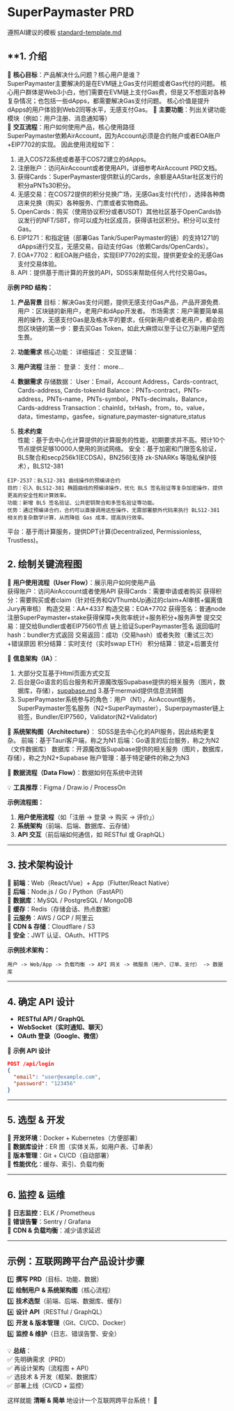 # SuperPaymaster PRD

遵照AI建议的模板 [standard-template.md](/protocol/components/standard-template.md)  


## **1. 介绍
📌 **核心目标**：产品解决什么问题？核心用户是谁？  
SuperPaymaster主要解决的是在EVM链上Gas支付问题或者Gas代付的问题。
核心用户群体是Web3小白，他们需要在EVM链上支付Gas费，但是又不想面对各种复杂情况；也包括一些dApps，都需要解决Gas支付问题。
核心价值是提升dApps的用户体验到Web2同等水平，无感支付Gas。
📌 **主要功能**：列出关键功能模块（例如：用户注册、消息通知等）  
📌 **交互流程**：用户如何使用产品，核心使用路径     
SuperPaymaster依赖AirAccount，因为Account必须是合约账户或者EOA账户+EIP7702的实现。
因此使用流程如下：
1. 进入COS72系统或者基于COS72建立的dApps。
2. 注册账户：访问AirAccount或者使用API，详细参考AirAccount PRD文档。
3. 获得Cards：SuperPaymaster提供默认的Cards，余额是AAStar社区发行的积分aPNTs30积分。
4. 无感交易：在COS72提供的积分兑换广场，无感Gas支付(代付），选择各种商店来兑换（购买）各种服务、门票或者实物商品。
5. OpenCards：购买（使用协议积分或者USDT）其他社区基于OpenCards协议发行的NFT/SBT，你可以成为社区成员，获得该社区积分。积分可以支付Gas。
6. EIP1271：和指定链（部署Gas Tank/SuperPaymaster的链）的支持1271的dApps进行交互，无感交易，自动支付Gas（依赖Cards/OpenCards）。
7. EOA+7702：和EOA账户结合，实现EIP7702的实现，提供更安全的无感Gas支付交易体验。
8. API：提供基于雨计算的开放的API，SDSS来帮助任何人代付交易Gas。


**示例 PRD 结构：**  
1. **产品背景**
目标：解决Gas支付问题，提供无感支付Gas产品，产品开源免费.
用户：区块链的新用户，老用户和dApp开发者。
市场需求：用户需要简单易用的操作，无感支付Gas是及格水平的要求，任何新用户或者老用户，都会抱怨区块链的第一步：要去买Gas Token，如此大麻烦以至于让亿万新用户望而生畏。  
2. **功能需求**
核心功能：
详细描述：
交互逻辑：
3. **用户流程**
注册：
登录：
支付：
more...


4. **数据需求**
存储数据：
User：Email，Account Address，Cards-contract, Cards-address, Cards-tokenId
Balance：PNTs-contract，PNTs-address，PNTs-name，PNTs-symbol，PNTs-decimals，Balance，Cards-address
Transaction：chainId，txHash，from，to，value，data，timestamp，gasfee，signature,paymaster-signature,status

5. **技术约束**  
性能：基于去中心化计算提供的计算服务的性能，初期要求并不高。预计10个节点提供足够10000人使用的测试网络。
安全：基于加密和门限签名验证，BLS聚合和secp256k1(ECDSA)，BN256(支持 zk-SNARKs 等隐私保护技术），BLS12-381
```
EIP-2537：BLS12-381 曲线操作的预编译合约
目的：​引入 BLS12-381 椭圆曲线的预编译操作，优化 BLS 签名验证等复杂加密操作，提供更高的安全性和计算效率。​
功能：​新增 BLS 签名验证、公共密钥聚合和多签名验证等功能。​
优势：​通过预编译合约，合约可以直接调用这些操作，无需部署额外代码来执行 BLS12-381 相关的复杂数学计算，从而降低 Gas 成本，提高执行效率。
```
平台：基于雨计算服务，提供DPT计算(Decentralized, Permissionless, Trustless)。



## **2. 绘制关键流程图**
🔹 **用户使用流程（User Flow）**：展示用户如何使用产品  
获得账户：访问AirAccount或者使用API
获得Cards：需要申请或者购买
获得积分：需要购买或者claim（针对任务和QVThumbUp通过的claim+AI审核+偏离值Jury再审核）
构造交易：AA+4337
构造交易：EOA+7702
获得签名：普通node注册SuperPaymaster+stake获得保障+失败率统计+服务积分+服务声誉
提交交易：提交给Bundler或者EIP7560节点
链上验证SuperPaymaster签名
返回临时hash：bundler方式返回
交易返回：成功（交易hash）或者失败（重试三次）+错误原因
积分结算：实时支付（实时swap ETH）
积分结算：锁定+后置支付

🔹 **信息架构（IA）**：
1. 大部分交互基于Html页面方式交互
2. 后台是Go语言的后台服务和开源魔改版Supabase提供的相关服务（图片，数据库，存储），[supabase.md](/protocol/components/solutions/supabase.md)
3.基于mermaid提供信息流转图
1. SuperPaymaster系统参与的角色：用户（N1），AirAccount服务，SuperPaymaster签名服务（N2+SuperPaymaster），Superpaymaster链上验签，Bundler/EIP7560，Validator(N2+Validator)

🔹 **系统架构图（Architecture）**：
SDSS是去中心化的API服务，因此结构更复杂。
前端：基于Tauri客户端，称之为N1
后端：Go语言的后台服务，称之为N2（文件数据库）
数据库：开源魔改版Supabase提供的相关服务（图片，数据库，存储），称之为N2+Supabase
账户管理：基于特定硬件的称之为N3

🔹 **数据流程（Data Flow）**：数据如何在系统中流转  

💡 **工具推荐**：Figma / Draw.io / ProcessOn  

**示例流程图：**  
1. **用户使用流程**（如「注册 -> 登录 -> 购买 -> 评价」）  
2. **系统架构**（前端、后端、数据库、云存储）  
3. **API 交互**（前后端如何通信，如 RESTful 或 GraphQL）  

---

## **3. 技术架构设计**
📌 **前端**：Web（React/Vue）+ App（Flutter/React Native）  
📌 **后端**：Node.js / Go / Python（FastAPI）  
📌 **数据库**：MySQL / PostgreSQL / MongoDB  
📌 **缓存**：Redis（存储会话、热点数据）  
📌 **云服务**：AWS / GCP / 阿里云  
📌 **CDN & 存储**：Cloudflare / S3  
📌 **安全**：JWT 认证、OAuth、HTTPS  

**示例技术架构：**
```plaintext
用户 -> Web/App -> 负载均衡 -> API 网关 -> 微服务（用户、订单、支付） -> 数据库
```

---

## **4. 确定 API 设计**
- **RESTful API / GraphQL**  
- **WebSocket（实时通知、聊天）**  
- **OAuth 登录（Google、微信）**  

📌 **示例 API 设计**
```json
POST /api/login
{
  "email": "user@example.com",
  "password": "123456"
}
```

---

## **5. 选型 & 开发**
📌 **开发环境**：Docker + Kubernetes（方便部署）  
📌 **数据库设计**：ER 图（实体关系，如用户表、订单表）  
📌 **版本管理**：Git + CI/CD（自动部署）  
📌 **性能优化**：缓存、索引、负载均衡  

---

## **6. 监控 & 运维**
📌 **日志监控**：ELK / Prometheus  
📌 **错误告警**：Sentry / Grafana  
📌 **CDN & 负载均衡**：减少请求延迟  

---

## **示例：互联网跨平台产品设计步骤**
1️⃣ **撰写 PRD**（目标、功能、数据）  
2️⃣ **绘制用户 & 系统架构图**（核心流程）  
3️⃣ **技术选型**（前端、后端、数据库、缓存）  
4️⃣ **设计 API**（RESTful / GraphQL）  
5️⃣ **开发 & 版本管理**（Git、CI/CD、Docker）  
6️⃣ **监控 & 维护**（日志、错误告警、安全）  

💡 **总结**：  
✅ 先明确需求（PRD）  
✅ 再设计架构（流程图 + API）  
✅ 选技术 & 开发（框架、数据库）  
✅ 部署上线（CI/CD + 监控）  

这样就能 **清晰 & 简单** 地设计一个互联网跨平台系统！ 🚀  
